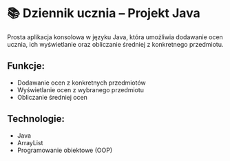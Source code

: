 # 📚 Dziennik ucznia – Projekt Java

Prosta aplikacja konsolowa w języku Java,
która umożliwia dodawanie ocen ucznia,
ich wyświetlanie oraz obliczanie średniej z konkretnego przedmiotu.

## Funkcje:
- Dodawanie ocen z konkretnych przedmiotów
- Wyświetlanie ocen z wybranego przedmiotu
- Obliczanie średniej ocen

## Technologie:
- Java
- ArrayList
- Programowanie obiektowe (OOP)